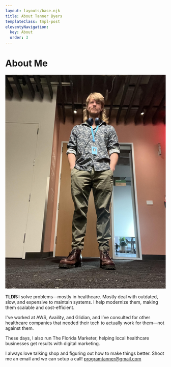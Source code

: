 ```yaml
---
layout: layouts/base.njk
title: About Tanner Byers
templateClass: tmpl-post
eleventyNavigation:
  key: About
  order: 3
---
```


# About Me
<p align="center">
<img width="600" src="/img/tanner.jpg"/>
</p>

<p><b>TLDR:</b>I solve problems—mostly in healthcare. Mostly deal with outdated, slow, and expensive to maintain systems. I help modernize them, making them scalable and cost-efficient.</p>

<p>I've worked at AWS, Availity, and Glidian, and I’ve consulted for other healthcare companies that needed their tech to actually work for them—not against them.

These days, I also run The Florida Marketer, helping local healthcare businesses get results with digital marketing.

I always love talking shop and figuring out how to make things better. Shoot me an email and we can setup a call! 
 <a href="mailto:programtanner@gmail.com">programtanner@gmail.com</a>
